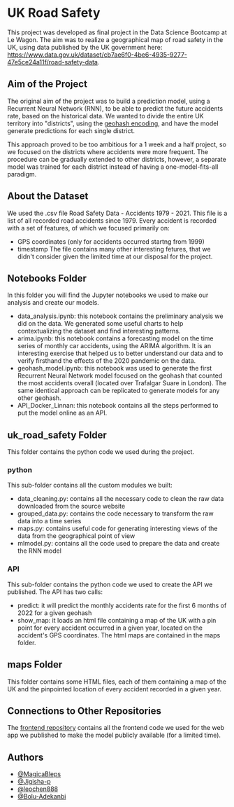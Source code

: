 
# UK Road Safety

This project was developed as final project in the Data Science Bootcamp at Le Wagon.
The aim was to realize a geographical map of road safety in the UK, using data published by the UK government here: https://www.data.gov.uk/dataset/cb7ae6f0-4be6-4935-9277-47e5ce24a11f/road-safety-data.




## Aim of the Project

The original aim of the project was to build a prediction model, using a Recurrent Neural Network (RNN), to be able to predict the future accidents rate, based on the historical data.
We wanted to divide the entire UK territory into "districts", using the [geohash encoding](https://en.wikipedia.org/wiki/Geohash), and have the model generate predictions for each single district.

This approach proved to be too ambitious for a 1 week and a half project, so we focused on the districts where accidents were more frequent. The procedure can be gradually extended to other districts, however, a separate model was trained for each district instead of having a one-model-fits-all paradigm.


## About the Dataset

We used the .csv file Road Safety Data - Accidents 1979 - 2021.
This file is a list of all recorded road accidents since 1979.
Every accident is recorded with a set of features, of which we focused primarily on:
- GPS coordinates (only for accidents occurred startng from 1999)
- timestamp
The file contains many other interesting fetures, that we didn't consider given the limited time at our disposal for the project.


## Notebooks Folder

In this folder you will find the Jupyter notebooks we used to make our analysis and create our models.

- data_analysis.ipynb: this notebook contains the preliminary analysis we did on the data. We generated some useful charts to help contextualizing the dataset and find interesting patterns.
- arima.ipynb: this notebook contains a forecasting model on the time series of monthly car accidents, using the ARIMA algorithm. It is an interesting exercise that helped us to better understand our data and to verify firsthand the effects of the 2020 pandemic on the data.
- geohash_model.ipynb: this notebook was used to generate the first Recurrent Neural Network model focused on the geohash that counted the most accidents overall (located over Trafalgar Suare in London). The same identical approach can be replicated to generate models for any other geohash.
- API_Docker_Linnan: this notebook contains all the steps performed to put the model online as an API.


## uk_road_safety Folder

This folder contains the python code we used during the project.

### python

This sub-folder contains all the custom modules we built:
- data_cleaning.py: contains all the necessary code to clean the raw data downloaded from the source website
- grouped_data.py: contains the code necessary to transform the raw data into a time series
- maps.py: contains useful code for generating interesting views of the data from the geographical point of view
- mlmodel.py: contains all the code used to prepare the data and create the RNN model

### API

This sub-folder contains the python code we used to create the API we published.
The API has two calls:
- predict: it will predict the monthly accidents rate for the first 6 months of 2022 for a given geohash
- show_map: it loads an html file containing a map of the UK with a pin point for every accident occurred in a given year, located on the accident's GPS coordinates. The html maps are contained in the maps folder.

## maps Folder

This folder contains some HTML files, each of them containing a map of the UK and the pinpointed location of every accident recorded in a given year.

## Connections to Other Repositories

The [frontend repository](https://github.com/MagicaBleps/uk-road-safety-frontend) contains all the frontend code we used for the web app we published to make the model publicly available (for a limited time).

## Authors

- [@MagicaBleps](https://www.github.com/MagicaBleps)
- [@Jigisha-p](https://www.github.com/Jigisha-p)
- [@leochen888](https://www.github.com/leochen888)
- [@Bolu-Adekanbi](https://www.github.com/Bolu-Adekanmbi)
